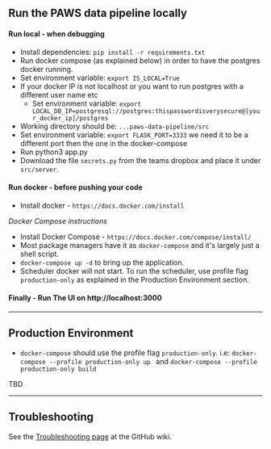 Run the PAWS data pipeline locally
---------------------------------------
#### Run local - when debugging
- Install dependencies: `pip install -r requirements.txt`
- Run docker compose (as explained below) in order to have the postgres docker running.
- Set environment variable: `export IS_LOCAL=True`
- If your docker IP is not localhost or you want to run postgres with a different user name etc  
  - Set environment variable: `export LOCAL_DB_IP=postgresql://postgres:thispasswordisverysecure@[your_docker_ip]/postgres`
- Working directory should be: `...paws-data-pipeline/src`
- Set environment variable: `export FLASK_PORT=3333` we need it to be a different port then the one in the docker-compose
- Run python3 app.py
- Download the file `secrets.py` from the teams dropbox and place it under `src/server`.
#### Run docker - before pushing your code
- Install docker - `https://docs.docker.com/install`  

_Docker Compose instructions_  
- Install Docker Compose - `https://docs.docker.com/compose/install/`      
- Most package managers have it as `docker-compose` and it's largely just a shell script.    
- `docker-compose up -d` to bring up the application.
- Scheduler docker will not start. To run the scheduler, use profile flag `production-only` as explained in the Production Environment section.

#### Finally - Run The UI on http://localhost:3000

---------------------------------------
Production Environment
---------------------------------------
- `docker-compose` should use the profile flag `production-only`. i.e: `docker-compose --profile production-only up
` and `docker-compose --profile production-only build`

TBD   

--------------------------
Troubleshooting
---------------------------------------
See the [Troubleshooting page](https://github.com/CodeForPhilly/paws-data-pipeline/wiki/Troubleshooting) at the GitHub wiki. 